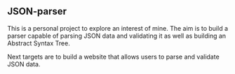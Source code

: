 ## JSON-parser

This is a personal project to explore an interest of mine. The aim is to build a parser capable of parsing JSON data and validating it as well as building an Abstract Syntax Tree.

Next targets are to build a website that allows users to parse and validate JSON data.
